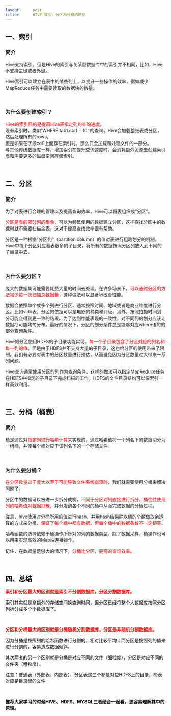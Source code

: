 ```yaml
---
layout:     post
title:      HIVE—索引、分区和分桶的区别
---
```

<div id="article_content" class="article_content clearfix csdn-tracking-statistics" data-pid="blog" data-mod="popu_307" data-dsm="post">
								            <link rel="stylesheet" href="https://csdnimg.cn/release/phoenix/template/css/ck_htmledit_views-f76675cdea.css">
						<div class="htmledit_views" id="content_views">
                
<h2>一、索引</h2>
<h3>简介</h3>
<p>Hive支持索引，但是Hive的索引与关系型数据库中的索引并不相同，比如，Hive不支持主键或者外键。</p>
<p>Hive索引可以建立在表中的某些列上，以提升一些操作的效率，例如减少MapReduce任务中需要读取的数据块的数量。</p>
<p> </p>
<h3><strong>为什么要创建索引？</strong></h3>
<p><span style="color:#ff0000;">Hive的索引目的是提高Hive表指定列的查询速度。</span><br>
没有索引时，类似'WHERE tab1.col1 = 10' 的查询，Hive会加载整张表或分区，然后处理所有的rows，<br>
但是如果在字段col1上面存在索引时，那么只会加载和处理文件的一部分。<br>
与其他传统数据库一样，增加索引在提升查询速度时，会消耗额外资源去创建索引表和需要更多的磁盘空间存储索引。</p>
<p> </p>
<h2>二、分区</h2>
<h3>简介</h3>
<p>为了对表进行合理的管理以及提高查询效率，Hive可以将表组织成“分区”。</p>
<p><span style="color:#ff0000;">分区是表的部分列的集合</span>，可以为频繁使用的数据建立分区，这样查找分区中的数据时就不需要扫描全表，这对于提高查找效率很有帮助。</p>
<p>分区是一种根据“分区列”（partition column）的值对表进行粗略划分的机制。Hive中每个分区对应着表很多的子目录，将所有的数据按照分区列放入到不同的子目录中去。</p>
<p> </p>
<h3><strong>为什么要分区？</strong></h3>
<p>庞大的数据集可能需要耗费大量的时间去处理。在许多场景下，<span style="color:#ff0000;">可以通过分区的方法减少每一次扫描总数据量</span>，这种做法可以显著地改善性能。</p>
<p>数据会依照单个或多个列进行分区，通常按照时间、地域或者是商业维度进行分区。比如vido表，分区的依据可以是电影的种类和评级，另外，按照拍摄时间划分可能会得到更一致的结果。为了达到性能表现的一致性，对不同列的划分应该让数据尽可能均匀分布。最好的情况下，分区的划分条件总是能够对应where语句的部分查询条件。</p>
<p>Hive的分区使用HDFS的子目录功能实现。<span style="color:#ff0000;">每一个子目录包含了分区对应的列名和每一列的值</span>。但是由于HDFS并不支持大量的子目录，这也给分区的使用带来了限制。我们有必要对表中的分区数量进行预估，从而避免因为分区数量过大带来一系列问题。</p>
<p>Hive查询通常使用分区的列作为查询条件。这样的做法可以指定MapReduce任务在HDFS中指定的子目录下完成扫描的工作。HDFS的文件目录结构可以像索引一样高效利用。</p>
<p> </p>
<h2>三、分桶（桶表）</h2>
<h3>简介</h3>
<p>桶是通过对<span style="color:#ff0000;">指定列进行哈希计算</span>来实现的，通过哈希值将一个列名下的数据切分为一组桶，并使每个桶对应于该列名下的一个存储文件。</p>
<p> </p>
<h3><strong>为什么要分桶？</strong></h3>
<p><span style="color:#ff0000;">在分区数量过于庞大以至于可能导致文件系统崩溃时</span>，我们就需要使用分桶来解决问题了。</p>
<p>分区中的数据可以被进一步拆分成桶，<span style="color:#ff0000;">不同于分区对列直接进行拆分，桶往往使用列的哈希值对数据打散</span>，并分发到各个不同的桶中从而完成数据的分桶过程。</p>
<p>注意，hive使用对分桶所用的值进行hash，并用hash结果除以桶的个数做取余运算的方式来分桶，<span style="color:#ff0000;">保证了每个桶中都有数据，但每个桶中的数据条数不一定相等。</span></p>
<p>哈希函数的选择依赖于桶操作所针对的列的数据类型。除了数据采样，桶操作也可以用来实现高效的Map端连接操作。</p>
<p>记住，在数据量足够大的情况下，<span style="color:#ff0000;">分桶比分区，更高的查询效率。</span></p>
<p> </p>
<h2><span style="color:#000000;">四、总结</span></h2>
<p><strong><span style="color:#ff0000;">索引和分区最大的区别就是索引不分割数据库，分区分割数据库。</span></strong></p>
<p><span style="color:#000000;">索引其实就是拿额外的存储空间换查询时间，但分区已经将整个大数据库按照分区列拆分成多个小数据库了。</span></p>
<p><span style="color:#000000;"> </span></p>
<p><span style="color:#ff0000;"><strong>分区和分桶最大的区别就是分桶随机分割数据库，分区是非随机分割数据库。</strong></span></p>
<p><span style="color:#000000;">因为分桶是按照列的哈希函数进行分割的，相对比较平均；而分区是按照列的值来进行分割的，容易造成数据倾斜。</span></p>
<p><span style="color:#000000;">其次两者的另一个区别就是分桶是对应不同的文件（细粒度），分区是对应不同的文件夹（粗粒度）。</span></p>
<p><span style="color:#000000;">注意：普通表（外部表、内部表）、分区表这三个都是对应HDFS上的目录，桶表对应是目录里的文件</span></p>
<p> </p>
<p><span style="color:#000000;"><strong>推荐大家学习的时候HIVE、HDFS、MYSQL三者结合一起看，更容易理解其中的原理。</strong></span></p>
            </div>
                </div>